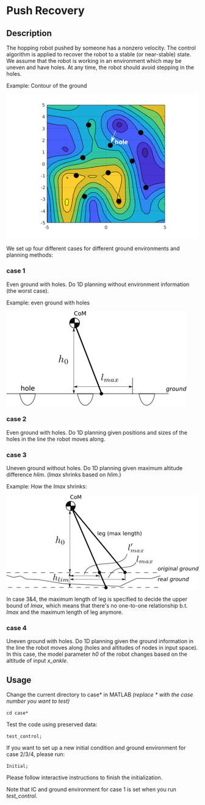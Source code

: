 # Push Recovery

## Description

The hopping robot pushed by someone has a nonzero velocity. The control algorithm is applied to recover the robot to a stable (or near-stable) state. We assume that the robot is working in an environment which may be uneven and have holes. At any time, the robot should avoid stepping in the holes.

Example: Contour of the ground

![ground](pic/ground.png)



We set up four different cases for different ground environments and planning methods:

### case 1
Even ground with holes. Do 1D planning without environment information (the worst case).

Example: even ground with holes

![holes](pic/hole.png)

### case 2 
Even ground with holes. Do 1D planning given positions and sizes of the holes in the line the robot moves along. 

### case 3
Uneven ground without holes. Do 1D planning given maximum altitude difference *hlim*. (*lmax* shrinks based on *hlim*.)

Example: How the *lmax* shrinks:

![lmax](pic/lmax.png)

In case 3&4, the maximum length of leg is specified to decide the upper bound of *lmax*, which means that there's no one-to-one relationship b.t. *lmax* and the maximum length of leg anymore. 

### case 4
Uneven ground with holes. Do 1D planning given the ground information in the line the robot moves along (holes and altitudes of nodes in input space). In this case, the model parameter *h0* of the robot changes based on the altitude of input *x_ankle*.

## Usage
Change the current directory to case* in MATLAB *(replace * with the case number you want to test)*

```
cd case*
```

Test the code using preserved data:

```
test_control;
```

If you want to set up a new initial condition and ground environment for case 2/3/4, please run: 
```
Initial;
```
Please follow interactive instructions to finish the initialization.

Note that IC and ground environment for case 1 is set when you run *test_control*.
